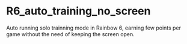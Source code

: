# R6_auto_training_no_screen
Auto running solo trainning mode in Rainbow 6, earning few points per game without the need of keeping the screen open.
